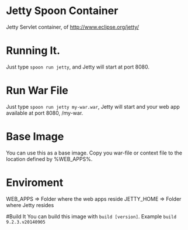 Jetty Spoon Container
================
Jetty Servlet container, of http://www.eclipse.org/jetty/

# Running It.
Just type `spoon run jetty`, and Jetty will start at port 8080.
# Run War File
Just type `spoon run jetty my-war.war`, Jetty will start and your web app available at port 8080, /my-war.

# Base Image
You can use this as a base image. Copy you war-file or context file to the location defined by %WEB_APPS%.

# Enviroment
WEB_APPS => Folder where the web apps reside
JETTY_HOME => Folder where Jetty resides

#Build It
You can build this image with `build [version]`. Example `build 9.2.3.v20140905`